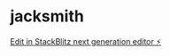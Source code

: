 # jacksmith

[Edit in StackBlitz next generation editor ⚡️](https://stackblitz.com/~/github.com/Skj0nes2/jacksmith)